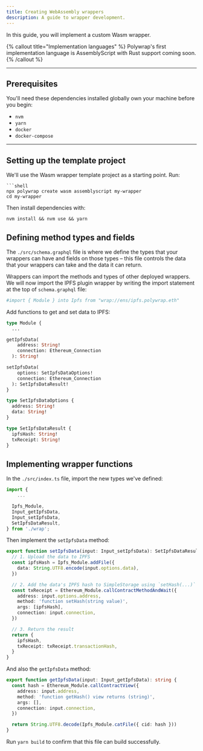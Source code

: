 ```yaml
---
title: Creating WebAssembly wrappers
description: A guide to wrapper development.
---
```


In this guide, you will implement a custom Wasm wrapper.

{% callout title="Implementation languages" %}
Polywrap's first implementation language is AssemblyScript with Rust support coming soon.  
{% /callout %}

---

## Prerequisites

You'll need these dependencies installed globally own your machine before you begin:

- `nvm`
- `yarn`
- `docker`
- `docker-compose`

---

## Setting up the template project

We'll use the Wasm wrapper template project as a starting point. Run:

````shell
```shell
npx polywrap create wasm assemblyscript my-wrapper
cd my-wrapper
````

Then install dependencies with:

```shell
nvm install && nvm use && yarn
```

## Defining method types and fields

The `./src/schema.graphql` file is where we define the types that your wrappers can have and fields on those types – this file controls the data that your wrappers can take and the data it can return.

Wrappers can import the methods and types of other deployed wrappers. We will now import the IPFS plugin wrapper by writing the import statement at the top of `schema.graphql` file:

```graphql
#import { Module } into Ipfs from "wrap://ens/ipfs.polywrap.eth"
```

Add functions to get and set data to IPFS:

```graphql
type Module {
  ...

getIpfsData(
    address: String!
    connection: Ethereum_Connection
  ): String!

setIpfsData(
    options: SetIpfsDataOptions!
    connection: Ethereum_Connection
  ): SetIpfsDataResult!
}

type SetIpfsDataOptions {
  address: String!
  data: String!
}

type SetIpfsDataResult {
  ipfsHash: String!
  txReceipt: String!
}
```

## Implementing wrapper functions

In the `./src/index.ts` file, import the new types we've defined:

```ts
import {
	...

  Ipfs_Module,
  Input_getIpfsData,
  Input_setIpfsData,
  SetIpfsDataResult,
} from './wrap';
```

Then implement the `setIpfsData` method:

```ts
export function setIpfsData(input: Input_setIpfsData): SetIpfsDataResult {
  // 1. Upload the data to IPFS
  const ipfsHash = Ipfs_Module.addFile({
    data: String.UTF8.encode(input.options.data),
  })

  // 2. Add the data's IPFS hash to SimpleStorage using `setHash(...)`
  const txReceipt = Ethereum_Module.callContractMethodAndWait({
    address: input.options.address,
    method: 'function setHash(string value)',
    args: [ipfsHash],
    connection: input.connection,
  })

  // 3. Return the result
  return {
    ipfsHash,
    txReceipt: txReceipt.transactionHash,
  }
}
```

And also the `getIpfsData` method:

```ts
export function getIpfsData(input: Input_getIpfsData): string {
  const hash = Ethereum_Module.callContractView({
    address: input.address,
    method: 'function getHash() view returns (string)',
    args: [],
    connection: input.connection,
  })

  return String.UTF8.decode(Ipfs_Module.catFile({ cid: hash }))
}
```

Run `yarn build` to confirm that this file can build successfully.
